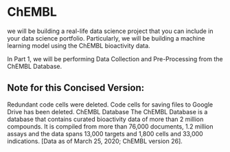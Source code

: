 # ChEMBL

we will be building a real-life data science project that you can include in your data science portfolio. Particularly, we will be building a machine learning model using the ChEMBL bioactivity data.

In Part 1, we will be performing Data Collection and Pre-Processing from the ChEMBL Database.

## Note for this Concised Version:

Redundant code cells were deleted.
Code cells for saving files to Google Drive has been deleted.
ChEMBL Database
The ChEMBL Database is a database that contains curated bioactivity data of more than 2 million compounds. It is compiled from more than 76,000 documents, 1.2 million assays and the data spans 13,000 targets and 1,800 cells and 33,000 indications. [Data as of March 25, 2020; ChEMBL version 26].
